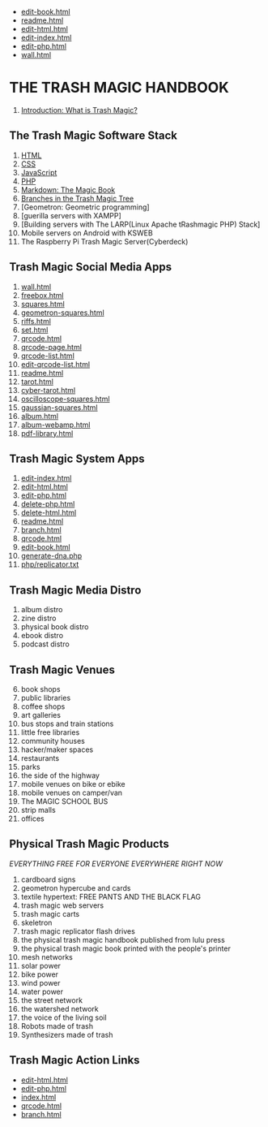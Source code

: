  - [edit-book.html](edit-book.html)
 - [readme.html](readme.html)
 - [edit-html.html](edit-html.html)
 - [edit-index.html](edit-index.html)
 - [edit-php.html](edit-php.html)
 - [wall.html](wall.html)


# THE TRASH MAGIC HANDBOOK


 1. [Introduction: What is Trash Magic?](read-markdown-file.php?filename=intro.md)
 
## The Trash Magic Software Stack

 1. [HTML](read-markdown-file.php?filename=html.md)
 2. [CSS](read-markdown-file.php?filename=css.md)
 3. [JavaScript](read-markdown-file.php?filename=javascript.md)
 4. [PHP](read-markdown-file.php?filename=php.md)
 5. [Markdown: The Magic Book](read-markdown-file.php?filename=markdown.md)
 6. [Branches in the Trash Magic Tree](read-markdown-file.php?filename=tree.md)
 7. [Geometron: Geometric programming]
 8. [guerilla servers with XAMPP]
 9. [Building servers with The LARP(Linux Apache tRashmagic PHP) Stack]
 10. Mobile servers on Android with KSWEB
 11. The Raspberry Pi Trash Magic Server(Cyberdeck)

## Trash Magic Social Media Apps

1. [wall.html](wall.html)
2. [freebox.html](freebox.html)
2. [squares.html](squares.html)
3. [geometron-squares.html](geometron-squares.html)
4. [riffs.html](riffs.html)
5. [set.html](set.html)
6. [qrcode.html](qrcode.html)
7. [qrcode-page.html](qrcode-page.html)
8. [qrcode-list.html](qrcode-list.html)
8. [edit-qrcode-list.html](edit-qrcode-list.html)
9. [readme.html](readme.html)
10. [tarot.html](tarot.html)
11. [cyber-tarot.html](cyber-tarot.html)
12. [oscilloscope-squares.html](oscilloscope-squares.html)
13. [gaussian-squares.html](gaussian-squares.html)
14. [album.html](album.html)
15. [album-webamp.html](album-webamp.html)
16. [pdf-library.html](pdf-library.html)

## Trash Magic System Apps

 1. [edit-index.html](edit-index.html)
 2. [edit-html.html](edit-html.html)
 3. [edit-php.html](edit-php.html)
 4. [delete-php.html](delete-php.html)
 4. [delete-html.html](delete-html.html)
 5. [readme.html](readme.html)
 6. [branch.html](branch.html)
 7. [qrcode.html](qrcode.html)
 8. [edit-book.html](edit-book.html)
 9. [generate-dna.php](generate-dna.php)
 10. [php/replicator.txt](php/replicator.txt)

## Trash Magic Media Distro

1. album distro
2. zine distro
3. physical book distro
4. ebook distro
5. podcast distro

## Trash Magic Venues

6. book shops
7. public libraries
8. coffee shops
9. art galleries
10. bus stops and train stations
11. little free libraries
12. community houses
13. hacker/maker spaces
14. restaurants
15. parks
16. the side of the highway
17. mobile venues on bike or ebike
18. mobile venues on camper/van
19. The MAGIC SCHOOL BUS
20. strip malls
21. offices

## Physical Trash Magic Products

*EVERYTHING FREE FOR EVERYONE EVERYWHERE RIGHT NOW*

1. cardboard signs
2. geometron hypercube and cards
2. textile hypertext: FREE PANTS AND THE BLACK FLAG
3. trash magic web servers
4. trash magic carts
5. skeletron
5. trash magic replicator flash drives
6. the physical trash magic handbook published from lulu press
7. the physical trash magic book printed with the people's printer
6. mesh networks
7. solar power
8. bike power
9. wind power
10. water power
11. the street network
12. the watershed network
13. the voice of the living soil
14. Robots made of trash
15. Synthesizers made of trash


## Trash Magic Action Links

 - [edit-html.html](edit-html.html)
 - [edit-php.html](edit-php.html)
 - [index.html](index.html)
 - [qrcode.html](qrcode.html)
 - [branch.html](branch.html)
 
